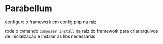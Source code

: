# Parabellum

configure o framework em config.php na raiz

rode o comando <code>composer install</code> na raiz do framework para criar arquivos de inicialização e instalar as libs necessarias
